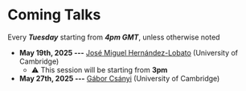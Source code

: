 # Coming Talks
Every ***Tuesday*** starting from ***4pm GMT***, unless otherwise noted
- **May 19th, 2025 ---** [José Miguel Hernández-Lobato](https://jmhl.org) (University of Cambridge)
  - ⚠️ This session will be starting from **3pm** 
- **May 27th, 2025 ---** [Gábor Csányi](https://www.eng.cam.ac.uk/profiles/gc121) (University of Cambridge)


